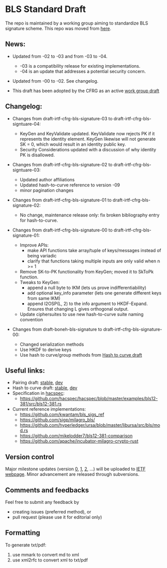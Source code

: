 # BLS Standard Draft

The repo is maintained by a working group aiming to standardize BLS signature scheme.
This repo was moved from [here](https://github.com/pairingwg/bls_standard).

## News:

* Updated from -02 to -03 and from -03 to -04.
  * -03 is a compatibility release for existing implementations.
  * -04 is an update that addresses a potential security concern.

* Updated from -00 to -02. See changelog.

* This draft has been adopted by the CFRG as an active [work group draft](https://tools.ietf.org/html/draft-irtf-cfrg-bls-signature-02)

## Changelog:
* Changes from draft-irtf-cfrg-bls-signature-03 to draft-irtf-cfrg-bls-signtuare-04:
  * KeyGen and KeyValidate updated. KeyValidate now rejects PK if it represents the
    identity element. KeyGen likewise will not generate SK = 0, which would result
    in an identity public key.
  * Security Considerations updated with a discussion of why identity PK is disallowed.

* Changes from draft-irtf-cfrg-bls-signature-02 to draft-irtf-cfrg-bls-signtuare-03:
  * Updated author affiliations
  * Updated hash-to-curve reference to version -09
  * minor pagination changes

* Changes from draft-irtf-cfrg-bls-signature-01 to draft-irtf-cfrg-bls-signature-02:
  * No change, maintenance release only: fix broken bibliography entry for hash-to-curve.

* Changes from draft-irtf-cfrg-bls-signature-00 to draft-irtf-cfrg-bls-signature-01:
  * Improve APIs:
    * make API functions take array/tuple of keys/messages instead of being variadic
    * clarify that functions taking multiple inputs are only valid when n >= 1
  * Remove SK-to-PK functionality from KeyGen; moved it to SkToPk function.
  * Tweaks to KeyGen:
    * append a null byte to IKM (lets us prove indifferentiability)
    * add optional key_info parameter (lets one generate different keys from same IKM)
    * append I2OSP(L, 2) to the info argument to HKDF-Expand. Ensures that changing L gives orthogonal output.
  * Update ciphersuites to use new hash-to-curve suite naming convention

* Changes from draft-boneh-bls-signature to draft-irtf-cfrg-bls-signature-00:
  * Changed serialization methods
  * Use HKDF to derive keys
  * Use hash to curve/group methods from [Hash to curve draft](https://tools.ietf.org/html/draft-irtf-cfrg-hash-to-curve-04)

## Useful links:
* Pairing draft: [stable](https://datatracker.ietf.org/doc/draft-irtf-cfrg-pairing-friendly-curves/), [dev](https://github.com/pairingwg/pfc_standard)
* Hash to curve draft: [stable](https://tools.ietf.org/html/draft-irtf-cfrg-hash-to-curve/), [dev](https://github.com/cfrg/draft-irtf-cfrg-hash-to-curve)
* Specification in [hacspec](https://github.com/hacspec/hacspec/):
  * https://github.com/hacspec/hacspec/blob/master/examples/bls12-381/src/bls12-381.rs
* Current reference implementations:
  * https://github.com/kwantam/bls_sigs_ref
  * https://github.com/sigp/milagro_bls/
  * https://github.com/hyperledger/ursa/blob/master/libursa/src/bls/mod.rs
  * https://github.com/mikelodder7/bls12-381-comparison
  * https://github.com/apache/incubator-milagro-crypto-rust


## Version control

Major milestone updates (version [0](https://tools.ietf.org/html/draft-irtf-cfrg-bls-signature-00), [1](https://tools.ietf.org/html/draft-irtf-cfrg-bls-signature-01), [2](https://tools.ietf.org/html/draft-irtf-cfrg-bls-signature-02), ...)
will be uploaded to [IETF webpage](https://datatracker.ietf.org/doc/draft-irtf-cfrg-bls-signature).
Minor advancement are released through subversions.

## Comments and feedbacks
Feel free to submit any feedback by
* creating issues (preferred method), or
* pull request (please use it for editorial only)

## Formatting
To generate txt/pdf:
1. use mmark to convert md to xml
2. use xml2rfc to convert xml to txt/pdf
